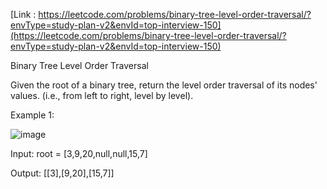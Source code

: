 [Link : https://leetcode.com/problems/binary-tree-level-order-traversal/?envType=study-plan-v2&envId=top-interview-150](https://leetcode.com/problems/binary-tree-level-order-traversal/?envType=study-plan-v2&envId=top-interview-150)

Binary Tree Level Order Traversal


Given the root of a binary tree, return the level order traversal of its nodes' values. (i.e., from left to right, level by level).

 

Example 1:

![image](https://github.com/Viv0508/100-days-of-code/assets/95094911/9c2e20b4-da5d-462f-a3ec-8871cf8885b1)


Input: root = [3,9,20,null,null,15,7]

Output: [[3],[9,20],[15,7]]
